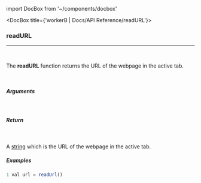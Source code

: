 import DocBox from '~/components/docbox'

<DocBox title={'workerB | Docs/API Reference/readURL'}>

### **readURL**
<hr/>
<br/>

The **readURL** function returns the URL of the webpage in the active tab.

<br/>

##### Arguments


<br/>

##### Return


<br/>

A [string](https://developer.mozilla.org/docs/Web/JavaScript/Reference/Global_Objects/String) which is the URL of the webpage in the active tab.

##### Examples

```javascript
1 val url = readUrl()
```

</DocBox>
